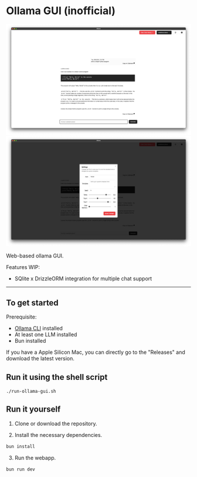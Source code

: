 # Ollama GUI (inofficial)

![Interface](/screenshots/Interface.png)
![Interface](/screenshots/Settings.png)

Web-based ollama GUI.

Features WIP:

- SQlite x DrizzleORM integration for multiple chat support

---

## To get started

Prerequisite:

- [Ollama CLI](https://ollama.com/) installed
- At least one LLM installed
- Bun installed

If you have a Apple Silicon Mac, you can directly go to the "Releases" and download the latest version.

## Run it using the shell script

```shell
./run-ollama-gui.sh
```

## Run it yourself

1. Clone or download the repository.

2. Install the necessary dependencies.

```bash
bun install
```

3. Run the webapp.

```
bun run dev
```
